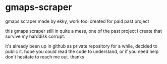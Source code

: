 # gmaps-scraper
gmaps scraper made by ekky, work tool created for paid past project

this gmaps scraper still in quite a mess, one of the past project i create that survive my harddisk corrupt. 

it's already been up in github as private repository for a while, decided to public it.
hope you could read the code to understand, or if you need help don't hesitate to reach me out. thanks
